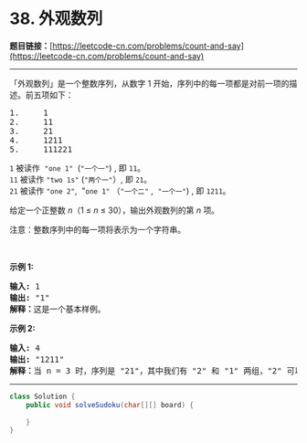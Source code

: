 # 38. 外观数列

**题目链接：**[https://leetcode-cn.com/problems/count-and-say](https://leetcode-cn.com/problems/count-and-say)

---

<div class="content__1Y2H">
 <div class="notranslate">
  <p>「外观数列」是一个整数序列，从数字 1 开始，序列中的每一项都是对前一项的描述。前五项如下：</p> 
  <pre class="language-text">1.     1
2.     11
3.     21
4.     1211
5.     111221
</pre> 
  <p><code>1</code>&nbsp;被读作&nbsp;&nbsp;<code>"one 1"</code>&nbsp;&nbsp;(<code>"一个一"</code>) , 即&nbsp;<code>11</code>。<br> <code>11</code> 被读作&nbsp;<code>"two 1s"</code>&nbsp;(<code>"两个一"</code>）, 即&nbsp;<code>21</code>。<br> <code>21</code> 被读作&nbsp;<code>"one 2"</code>, &nbsp;"<code>one 1"</code>&nbsp;（<code>"一个二"</code>&nbsp;,&nbsp;&nbsp;<code>"一个一"</code>)&nbsp;, 即&nbsp;<code>1211</code>。</p> 
  <p>给定一个正整数 <em>n</em>（1 ≤&nbsp;<em>n</em>&nbsp;≤ 30），输出外观数列的第 <em>n</em> 项。</p> 
  <p>注意：整数序列中的每一项将表示为一个字符串。</p> 
  <p>&nbsp;</p> 
  <p><strong>示例&nbsp;1:</strong></p> 
  <pre class="language-text"><strong>输入:</strong> 1
<strong>输出:</strong> "1"
<strong>解释：</strong>这是一个基本样例。</pre> 
  <p><strong>示例 2:</strong></p> 
  <pre class="language-text"><strong>输入:</strong> 4
<strong>输出:</strong> "1211"
<strong>解释：</strong>当 n = 3 时，序列是 "21"，其中我们有 "2" 和 "1" 两组，"2" 可以读作 "12"，也就是出现频次 = 1 而 值 = 2；类似 "1" 可以读作 "11"。所以答案是 "12" 和 "11" 组合在一起，也就是 "1211"。</pre> 
 </div>
</div>

---

```java
class Solution {
    public void solveSudoku(char[][] board) {
        
    }
}
```